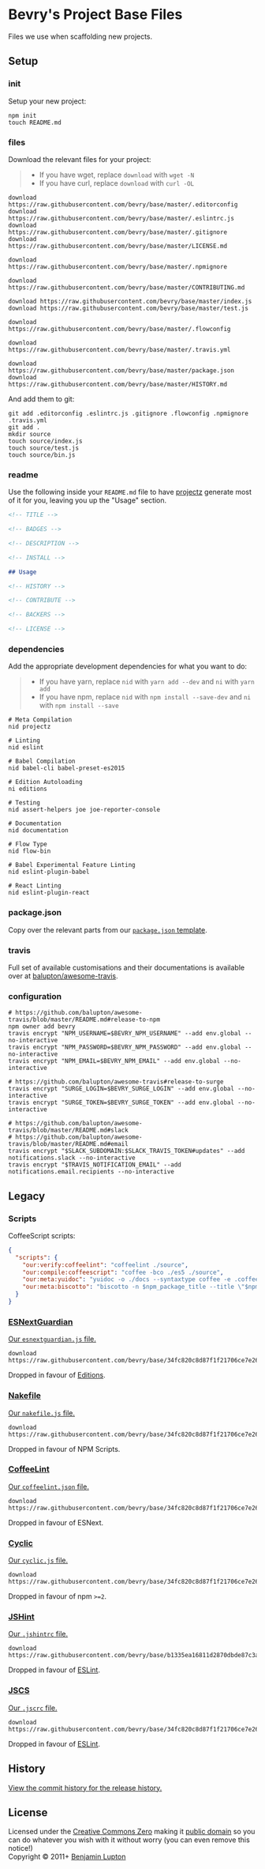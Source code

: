 # Bevry's Project Base Files
Files we use when scaffolding new projects.


## Setup

### init

Setup your new project:

``` shell
npm init
touch README.md
```


### files

Download the relevant files for your project:

> - If you have wget, replace `download` with `wget -N`
> - If you have curl, replace `download` with `curl -OL`

``` shell
download https://raw.githubusercontent.com/bevry/base/master/.editorconfig
download https://raw.githubusercontent.com/bevry/base/master/.eslintrc.js
download https://raw.githubusercontent.com/bevry/base/master/.gitignore
download https://raw.githubusercontent.com/bevry/base/master/LICENSE.md

download https://raw.githubusercontent.com/bevry/base/master/.npmignore

download https://raw.githubusercontent.com/bevry/base/master/CONTRIBUTING.md

download https://raw.githubusercontent.com/bevry/base/master/index.js
download https://raw.githubusercontent.com/bevry/base/master/test.js

download https://raw.githubusercontent.com/bevry/base/master/.flowconfig

download https://raw.githubusercontent.com/bevry/base/master/.travis.yml

download https://raw.githubusercontent.com/bevry/base/master/package.json
download https://raw.githubusercontent.com/bevry/base/master/HISTORY.md
```

And add them to git:

``` shell
git add .editorconfig .eslintrc.js .gitignore .flowconfig .npmignore .travis.yml
git add .
mkdir source
touch source/index.js
touch source/test.js
touch source/bin.js
```


### readme

Use the following inside your `README.md` file to have [projectz](https://github.com/bevry/projectz) generate most of it for you, leaving you up the "Usage" section.

``` markdown
<!-- TITLE -->

<!-- BADGES -->

<!-- DESCRIPTION -->

<!-- INSTALL -->

## Usage

<!-- HISTORY -->

<!-- CONTRIBUTE -->

<!-- BACKERS -->

<!-- LICENSE -->
```


### dependencies

Add the appropriate development dependencies for what you want to do:

> - If you have yarn, replace `nid` with `yarn add --dev` and `ni` with `yarn add`
> - If you have npm, replace `nid` with `npm install --save-dev` and `ni` with `npm install --save`

``` shell
# Meta Compilation
nid projectz

# Linting
nid eslint

# Babel Compilation
nid babel-cli babel-preset-es2015

# Edition Autoloading
ni editions

# Testing
nid assert-helpers joe joe-reporter-console

# Documentation
nid documentation

# Flow Type
nid flow-bin

# Babel Experimental Feature Linting
nid eslint-plugin-babel

# React Linting
nid eslint-plugin-react
```


### package.json

Copy over the relevant parts from our [`package.json` template](https://github.com/bevry/base/blob/master/package.json).


### travis

Full set of available customisations and their documentations is available over at [balupton/awesome-travis](https://github.com/balupton/awesome-travis/).


### configuration

``` shell
# https://github.com/balupton/awesome-travis/blob/master/README.md#release-to-npm
npm owner add bevry
travis encrypt "NPM_USERNAME=$BEVRY_NPM_USERNAME" --add env.global --no-interactive
travis encrypt "NPM_PASSWORD=$BEVRY_NPM_PASSWORD" --add env.global --no-interactive
travis encrypt "NPM_EMAIL=$BEVRY_NPM_EMAIL" --add env.global --no-interactive

# https://github.com/balupton/awesome-travis#release-to-surge
travis encrypt "SURGE_LOGIN=$BEVRY_SURGE_LOGIN" --add env.global --no-interactive
travis encrypt "SURGE_TOKEN=$BEVRY_SURGE_TOKEN" --add env.global --no-interactive

# https://github.com/balupton/awesome-travis/blob/master/README.md#slack
# https://github.com/balupton/awesome-travis/blob/master/README.md#email
travis encrypt "$SLACK_SUBDOMAIN:$SLACK_TRAVIS_TOKEN#updates" --add notifications.slack --no-interactive
travis encrypt "$TRAVIS_NOTIFICATION_EMAIL" --add notifications.email.recipients --no-interactive
```


## Legacy

### Scripts

CoffeeScript scripts:

``` json
{
  "scripts": {
    "our:verify:coffeelint": "coffeelint ./source",
    "our:compile:coffeescript": "coffee -bco ./es5 ./source",
    "our:meta:yuidoc": "yuidoc -o ./docs --syntaxtype coffee -e .coffee ./source",
    "our:meta:biscotto": "biscotto -n $npm_package_title --title \"$npm_package_title API Documentation\" -r README.md -o ./docs ./source - ./LICENSE.md ./HISTORY.md"
  }
}
```

### [ESNextGuardian](https://github.com/bevry/esnextguardian)
[Our `esnextguardian.js` file.](https://github.com/bevry/base/blob/34fc820c8d87f1f21706ce7e26882b6cd5437368/esnextguardian.js)

``` shell
download https://raw.githubusercontent.com/bevry/base/34fc820c8d87f1f21706ce7e26882b6cd5437368/esnextguardian.js
```

Dropped in favour of [Editions](https://github.com/bevry/editions).


### [Nakefile](https://github.com/bevry/base/wiki/Nakefile)
[Our `nakefile.js` file.](https://github.com/bevry/base/blob/34fc820c8d87f1f21706ce7e26882b6cd5437368/nakefile.js)

``` shell
download https://raw.githubusercontent.com/bevry/base/34fc820c8d87f1f21706ce7e26882b6cd5437368/nakefile.js
```

Dropped in favour of NPM Scripts.


### [CoffeeLint](http://www.coffeelint.org)
[Our `coffeelint.json` file.](https://github.com/bevry/base/blob/34fc820c8d87f1f21706ce7e26882b6cd5437368/coffeelint.json)

``` shell
download https://raw.githubusercontent.com/bevry/base/34fc820c8d87f1f21706ce7e26882b6cd5437368/coffeelint.json
```

Dropped in favour of ESNext.


### [Cyclic](https://github.com/bevry/base/wiki/Cyclic)
[Our `cyclic.js` file.](https://github.com/bevry/base/blob/34fc820c8d87f1f21706ce7e26882b6cd5437368/cyclic.js)

``` shell
download https://raw.githubusercontent.com/bevry/base/34fc820c8d87f1f21706ce7e26882b6cd5437368/cyclic.js
```

Dropped in favour of npm `>=2`.

### [JSHint](http://jshint.com)
[Our `.jshintrc` file.](https://github.com/bevry/base/blob/b1335ea16811d2870dbde87c3a1a606797db54a0/.jshintrc)

``` shell
download https://raw.githubusercontent.com/bevry/base/b1335ea16811d2870dbde87c3a1a606797db54a0/.jshintrc
```

Dropped in favour of [ESLint](http://eslint.org).


### [JSCS](http://jscs.info)
[Our `.jscrc` file.](https://github.com/bevry/base/blob/34fc820c8d87f1f21706ce7e26882b6cd5437368/.jscrc)

``` shell
download https://raw.githubusercontent.com/bevry/base/34fc820c8d87f1f21706ce7e26882b6cd5437368/.jscrc
```

Dropped in favour of [ESLint](http://eslint.org).


## History

[View the commit history for the release history.](https://github.com/bevry/base/commits/master)


## License
Licensed under the [Creative Commons Zero](http://creativecommons.org/publicdomain/zero/1.0/) making it [public domain](https://en.wikipedia.org/wiki/Public_domain) so you can do whatever you wish with it without worry (you can even remove this notice!)
<br/>Copyright &copy; 2011+ [Benjamin Lupton](http://balupton.com)
